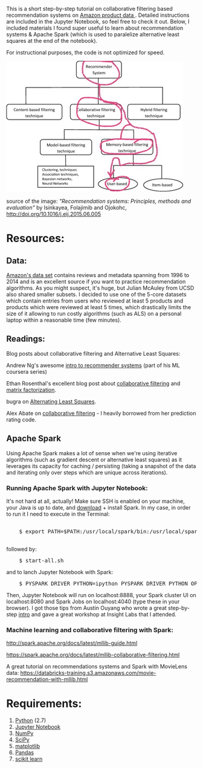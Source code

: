 This is a short step-by-step tutorial on collaborative filtering based recommendation systems on <a href="http://jmcauley.ucsd.edu/data/amazon/">Amazon product data </a>. Detailed instructions are included in the Jupyter Notebook, so feel free to check it out. Below, I included materials I found super useful to learn about recommendation systems & Apache Spark (which is used to paralelize alternative least squares at the end of the notebook).

For instructional purposes, the code is not optimized for speed. 

![recommendation_systems](recommendation_systems.jpg)

source of the image: _"Recommendation systems: Principles, methods and evaluation"_ by Isinkayea, Folajimib and Ojokohc, http://doi.org/10.1016/j.eij.2015.06.005

# Resources:

## Data:
<a href="http://jmcauley.ucsd.edu/data/amazon/">Amazon's data set</a> contains reviews and metadata spanning from 1996 to 2014 and is an excellent source if you want to practice recommendation algorithms. As you might suspect, it's huge, but Julian McAuley from UCSD also shared smaller subsets. I decided to use one of the 5-core datasets which contain entries from users who reviewed at least 5 products and products which were reviewed at least 5 times, which drastically limits the size of it allowing to run costly algorithms (such as ALS) on a personal laptop within a reasonable time (few minutes).


## Readings:

Blog posts about collaborative filtering and Alternative Least Squares: 

Andrew Ng's awesome <a href="https://www.coursera.org/learn/machine-learning/home/week/9">intro to recommender systems</a> (part of his ML coursera series)

Ethan Rosenthal's excellent blog post about <a href="http://blog.ethanrosenthal.com/2015/11/02/intro-to-collaborative-filtering/">collaborative filtering</a> and <a href="http://blog.ethanrosenthal.com/2016/01/09/explicit-matrix-factorization-sgd-als/">matrix factorization</a>.

bugra on <a href="http://bugra.github.io/work/notes/2014-04-19/alternating-least-squares-method-for-collaborative-filtering/">Alternating Least Squares</a>.

Alex Abate on <a href="http://alexabate.github.io/2016/11/05/movie-lens.html">collaborative filtering</a> - I heavily borrowed from her prediction rating code.

## Apache Spark

Using Apache Spark makes a lot of sense when we're using iterative algorithms (such as gradient descent or alternative least squares) as it leverages its capacity for caching / persisting (taking a snapshot of the data and iterating only over steps which are unique across iterations).

### Running Apache Spark with Jupyter Notebook:

It's not hard at all, actually! Make sure SSH is enabled on your machine, your Java is up to date, and <a href="http://spark.apache.org/downloads.html">download</a> + install Spark. In my case, in order to run it I need to execute in the Terminal:
<pre>

    $ export PATH=$PATH:/usr/local/spark/bin:/usr/local/spark/sbin

</pre>
followed by:
<pre>
    $ start-all.sh
</pre>
and to lanch Jupyter Notebook with Spark:
<pre>
    $ PYSPARK_DRIVER_PYTHON=ipython PYSPARK_DRIVER_PYTHON_OPTS="notebook --no-browser --ip="*"" pyspark --master local[*]
</pre>

Then, Jupyter Notebook will run on localhost:8888, your Spark cluster UI on localhost:8080 and Spark Jobs on localhost:4040 (type these in your browser). 
I got those tips from Austin Ouyang who wrote a great step-by-step <a href="http://blog.insightdatalabs.com/jupyter-on-apache-spark-step-by-step/">intro</a> and gave a great workshop at Insight Labs that I attended.

### Machine learning and collaborative filtering with Spark: 

http://spark.apache.org/docs/latest/mllib-guide.html

https://spark.apache.org/docs/latest/mllib-collaborative-filtering.html

A great tutorial on recommendations systems and Spark with MovieLens data: https://databricks-training.s3.amazonaws.com/movie-recommendation-with-mllib.html

# Requirements:

1. <a href="https://www.python.org/"> Python</a> (2.7)
2. <a href="http://jupyter.org/">Jupyter Notebook</a>
3. <a href="http://www.numpy.org/">NumPy</a>
4. <a href="http://www.scipy.org/">SciPy</a>
5. <a href="http://matplotlib.org/">matplotlib</a>
6. <a href="http://pandas.pydata.org">Pandas</a>
7. <a href="http://scikit-learn.org/stable/">scikit learn</a>




